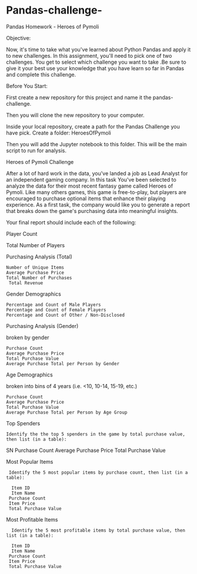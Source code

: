 # Pandas-challenge-
Pandas Homework - Heroes of Pymoli

Objective:

Now, it's time to take what you've learned about Python Pandas and apply it to new challenges. In this assignment, you'll need to pick one of two challenges. You get to select which challenge you  want to take .Be sure to give it your best use your knowledge that you have learn so far in Pandas and complete this challenge.


Before You Start:


First create a new repository for this project and name it the pandas-challenge. 


Then you will clone the new repository to your computer.


Inside your local repository, create a path for the Pandas Challenge you have pick. Create a folder: HeroesOfPymoli 


Then you will add the Jupyter notebook to this folder. This will be the main script to run for analysis.


Heroes of Pymoli Challenge

After a lot of hard work in the data, you've landed a job as Lead Analyst for an independent gaming company. In this task You've been selected to analyze the data for their most recent fantasy game called Heroes of Pymoli.
Like many others games, this game is free-to-play, but players are encouraged to purchase optional items that enhance their playing experience. As a first task, the company would like you to generate a report that breaks down the game's purchasing data into meaningful insights.

Your final report should include each of the following:

  Player Count

  Total Number of Players




Purchasing Analysis (Total)

    Number of Unique Items
    Average Purchase Price
    Total Number of Purchases
     Total Revenue


Gender Demographics

    Percentage and Count of Male Players
    Percentage and Count of Female Players
    Percentage and Count of Other / Non-Disclosed



Purchasing Analysis (Gender)

broken by gender

    Purchase Count
    Average Purchase Price
    Total Purchase Value
    Average Purchase Total per Person by Gender





Age Demographics

broken into bins of 4 years (i.e. <10, 10-14, 15-19, etc.)

    Purchase Count
    Average Purchase Price
    Total Purchase Value
    Average Purchase Total per Person by Age Group





Top Spenders

    Identify the the top 5 spenders in the game by total purchase value, then list (in a table):

   SN
     Purchase Count
     Average Purchase Price
     Total Purchase Value




Most Popular Items

     Identify the 5 most popular items by purchase count, then list (in a table):

      Item ID
      Item Name
     Purchase Count
     Item Price
     Total Purchase Value




Most Profitable Items

      Identify the 5 most profitable items by total purchase value, then list (in a table):

      Item ID
      Item Name
     Purchase Count
     Item Price
     Total Purchase Value







